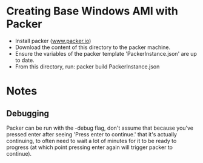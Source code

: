 # Creating Base Windows AMI with Packer

- Install packer (www.packer.io)
- Download the content of this directory to the packer machine.
- Ensure the variables of the packer template 'PackerInstance.json' are up to date.
- From this directory, run: packer build PackerInstance.json

# Notes


## Debugging

Packer can be run with the -debug flag, don't assume that because you've pressed enter after seeing 'Press enter to continue.' that it's actually continuing, to often need to wait a lot of minutes for it to be ready to progress (at which point pressing enter again will trigger packer to continue).